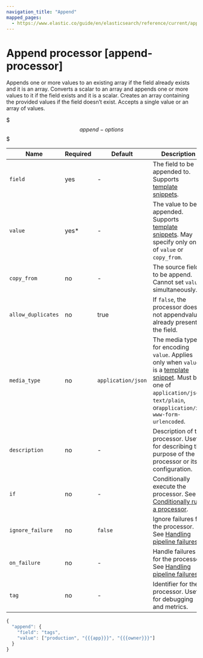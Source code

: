 ```yaml
---
navigation_title: "Append"
mapped_pages:
  - https://www.elastic.co/guide/en/elasticsearch/reference/current/append-processor.html
---
```


# Append processor [append-processor]


Appends one or more values to an existing array if the field already exists and it is an array. Converts a scalar to an array and appends one or more values to it if the field exists and it is a scalar. Creates an array containing the provided values if the field doesn’t exist. Accepts a single value or an array of values.

$$$append-options$$$

| Name | Required | Default | Description |
| --- | --- | --- | --- |
| `field` | yes | - | The field to be appended to. Supports [template snippets](docs-content://manage-data/ingest/transform-enrich/ingest-pipelines.md#template-snippets). |
| `value` | yes* | - | The value to be appended. Supports [template snippets](docs-content://manage-data/ingest/transform-enrich/ingest-pipelines.md#template-snippets). May specify only one of `value` or `copy_from`. |
| `copy_from` | no | - | The source field to be append. Cannot set `value` simultaneously. |
| `allow_duplicates` | no | true | If `false`, the processor does not appendvalues already present in the field. |
| `media_type` | no | `application/json` | The media type for encoding `value`. Applies only when `value` is a [template snippet](docs-content://manage-data/ingest/transform-enrich/ingest-pipelines.md#template-snippets). Must be one of `application/json`, `text/plain`, or`application/x-www-form-urlencoded`. |
| `description` | no | - | Description of the processor. Useful for describing the purpose of the processor or its configuration. |
| `if` | no | - | Conditionally execute the processor. See [Conditionally run a processor](docs-content://manage-data/ingest/transform-enrich/ingest-pipelines.md#conditionally-run-processor). |
| `ignore_failure` | no | `false` | Ignore failures for the processor. See [Handling pipeline failures](docs-content://manage-data/ingest/transform-enrich/ingest-pipelines.md#handling-pipeline-failures). |
| `on_failure` | no | - | Handle failures for the processor. See [Handling pipeline failures](docs-content://manage-data/ingest/transform-enrich/ingest-pipelines.md#handling-pipeline-failures). |
| `tag` | no | - | Identifier for the processor. Useful for debugging and metrics. |

```js
{
  "append": {
    "field": "tags",
    "value": ["production", "{{{app}}}", "{{{owner}}}"]
  }
}
```

